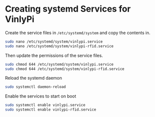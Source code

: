 # Creating systemd Services for VinlyPi

Create the service files in `/etc/systemd/system` and copy the contents in.

```sh
sudo nano /etc/systemd/system/vinlypi.service
sudo nano /etc/systemd/system/vinlypi-rfid.service
```

Then update the permissions of the service files.

```sh
sudo chmod 644 /etc/systemd/system/vinlypi.service
sudo chmod 644 /etc/systemd/system/vinlypi-rfid.service
```

Reload the systemd daemon

```sh
sudo systemctl daemon-reload
```

Enable the services to start on boot

```sh
sudo systemctl enable vinlypi.service
sudo systemctl enable vinlypi-rfid.service
```
